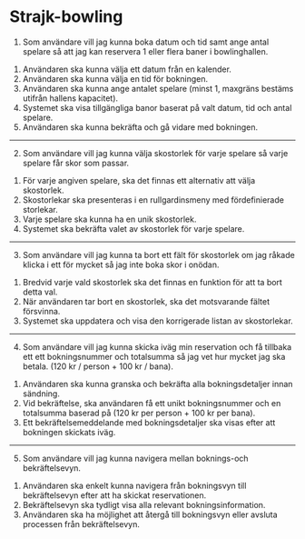 # Strajk-bowling


1) Som användare vill jag kunna boka datum och tid samt ange antal spelare så att jag kan reservera 1 eller flera baner i bowlinghallen.
1. Användaren ska kunna välja ett datum från en kalender.
2. Användaren ska kunna välja en tid för bokningen.
3. Användaren ska kunna ange antalet spelare (minst 1, maxgräns bestäms utifrån hallens kapacitet).
4. Systemet ska visa tillgängliga banor baserat på valt datum, tid och antal spelare.
5. Användaren ska kunna bekräfta och gå vidare med bokningen.

------

2) Som användare vill jag kunna välja skostorlek för varje spelare så varje spelare får skor som passar.
1. För varje angiven spelare, ska det finnas ett alternativ att välja skostorlek.
2. Skostorlekar ska presenteras i en rullgardinsmeny med fördefinierade storlekar.
3. Varje spelare ska kunna ha en unik skostorlek.
4. Systemet ska bekräfta valet av skostorlek för varje spelare.

------

3) Som användare vill jag kunna ta bort ett fält för skostorlek om jag råkade klicka i ett för mycket så jag inte boka skor i onödan.
1. Bredvid varje vald skostorlek ska det finnas en funktion för att ta bort detta val.
2. När användaren tar bort en skostorlek, ska det motsvarande fältet försvinna.
3. Systemet ska uppdatera och visa den korrigerade listan av skostorlekar.

------

4) Som användare vill jag kunna skicka iväg min reservation och få tillbaka ett ett bokningsnummer och totalsumma så jag vet hur mycket jag ska betala. (120 kr / person + 100 kr / bana).
1. Användaren ska kunna granska och bekräfta alla bokningsdetaljer innan sändning.
2. Vid bekräftelse, ska användaren få ett unikt bokningsnummer och en totalsumma baserad på (120 kr per person + 100 kr per bana).
3. Ett bekräftelsemeddelande med bokningsdetaljer ska visas efter att bokningen skickats iväg.

------

5) Som användare vill jag kunna navigera mellan boknings-och bekräftelsevyn.
1. Användaren ska enkelt kunna navigera från bokningsvyn till bekräftelsevyn efter att ha skickat reservationen.
2. Bekräftelsevyn ska tydligt visa alla relevant bokningsinformation.
3. Användaren ska ha möjlighet att återgå till bokningsvyn eller avsluta processen från bekräftelsevyn.
